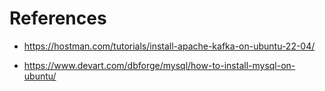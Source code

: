 # References

- https://hostman.com/tutorials/install-apache-kafka-on-ubuntu-22-04/

- https://www.devart.com/dbforge/mysql/how-to-install-mysql-on-ubuntu/